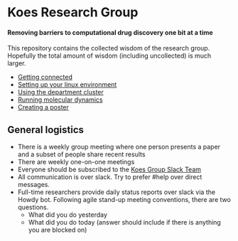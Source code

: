 # Koes Research Group
#### Removing barriers to computational drug discovery one bit at a time
This repository contains the collected wisdom of the research group.
Hopefully the total amount of wisdom (including uncollected) is much larger.

* [Getting connected](CONNECTING.md)
* [Setting up your linux environment](SETUP.md)
* [Using the department cluster](CLUSTER.md)
* [Running molecular dynamics](MD.md)
* [Creating a poster](POSTERS.md)


## General logistics
* There is a weekly group meeting where one person presents a paper and a subset of people share recent results
* There are weekly one-on-one meetings
* Everyone should be subscribed to the [Koes Group Slack Team](http://koesgroup.slack.com)
* All communication is over slack.  Try to prefer #help over direct messages.
* Full-time researchers provide daily status reports over slack via the Howdy bot.  Following agile stand-up meeting conventions, there are two questions.
  * What did you do yesterday
  * What did you do today (answer should include if there is anything you are blocked on)
